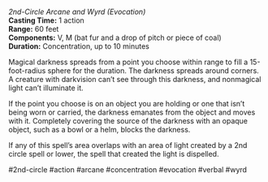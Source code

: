 *2nd-Circle Arcane and Wyrd (Evocation)*  
**Casting Time:** 1 action  
**Range:** 60 feet  
**Components:** V, M (bat fur and a drop of pitch or piece of coal)  
**Duration:** Concentration, up to 10 minutes

Magical darkness spreads from a point you choose within range to fill a 15-foot-radius sphere for the duration. The darkness spreads around corners. A creature with darkvision can’t see through this darkness, and nonmagical light can’t illuminate it.

If the point you choose is on an object you are holding or one that isn’t being worn or carried, the darkness emanates from the object and moves with it. Completely covering the source of the darkness with an opaque object, such as a bowl or a helm, blocks the darkness.

If any of this spell’s area overlaps with an area of light created by a 2nd circle spell or lower, the spell that created the light is dispelled.

#2nd-circle #action #arcane #concentration #evocation #verbal #wyrd
